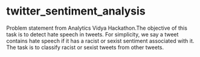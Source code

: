 # twitter_sentiment_analysis
Problem statement from Analytics Vidya Hackathon.The objective of this task is to detect hate speech in tweets. For  simplicity, we say a tweet contains hate speech if it has a racist or sexist sentiment associated with it. The task is to classify racist or sexist tweets from other tweets.
